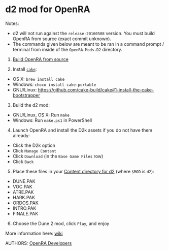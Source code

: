 # d2 mod for OpenRA

Notes:
  * d2 will not run against the `release-20160508` version. You must build OpenRA from source (exact commit unknown).
  * The commands given below are meant to be ran in a command prompt / terminal from inside of the `OpenRA.Mods.D2` directory.

1. [Build OpenRA from source](https://github.com/OpenRA/OpenRA/wiki/Compiling)

2. Install [`cake`](http://cakebuild.net/):
  * OS X: `brew install cake`
  * Windows: `choco install cake-portable`
  * GNU/Linux: https://github.com/cake-build/cake#1-install-the-cake-bootstrapper

3. Build the d2 mod:
  * GNU/Linux, OS X: Run `make`
  * Windows: Run `make.ps1` in PowerShell

4. Launch OpenRA and install the D2k assets if you do not have them already:
  * Click the D2k option 
  * Click `Manage Content`
  * Click `Download` (in the `Base Game Files` row)
  * Click `Back`

5. Place these files in your [Content directory for d2](https://github.com/OpenRA/OpenRA/wiki/Game-Content#manual-installation) (where `$MOD` is `d2`):
  * DUNE.PAK
  * VOC.PAK
  * ATRE.PAK
  * HARK.PAK
  * ORDOS.PAK
  * INTRO.PAK
  * FINALE.PAK

6. Choose the Dune 2 mod, click `Play`, and enjoy

More information here: [wiki](https://github.com/OpenRA/d2/wiki)

AUTHORS:
[OpenRA Developers](https://github.com/OpenRA/OpenRA/blob/bleed/AUTHORS)
